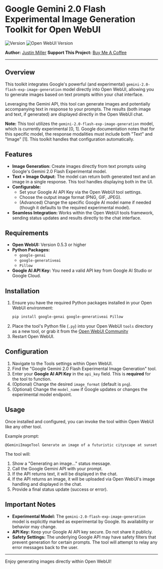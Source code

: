 # Google Gemini 2.0 Flash Experimental Image Generation Toolkit for Open WebUI

![Version](https://img.shields.io/badge/version-0.1-blue)
![Open WebUI Version](https://img.shields.io/badge/Open_WebUI-%3E%3D0.5.3-orange)

**Author:** [Justin Miller](https://github.com/millerjl1980)
**Support This Project:** [Buy Me A Coffee](https://buymeacoffee.com/justinmillerdev)

---

## Overview

This toolkit integrates Google's powerful (and experimental) `gemini-2.0-flash-exp-image-generation` model directly into Open WebUI, allowing you to generate images based on text prompts within your chat interface.

Leveraging the Gemini API, this tool can generate images and potentially accompanying text in response to your prompts. The results (both image and text, if generated) are displayed directly in the Open WebUI chat.

**Note:** This tool utilizes the `gemini-2.0-flash-exp-image-generation` model, which is currently experimental [0, 1]. Google documentation notes that for this specific model, the response modalities must include both "Text" and "Image" [1]. This toolkit handles that configuration automatically.

## Features

*   **Image Generation:** Create images directly from text prompts using Google's Gemini 2.0 Flash Experimental model.
*   **Text + Image Output:** The model can return both generated text and an image in a single response. This tool handles displaying both in the UI.
*   **Configurable:**
    *   Set your Google AI API Key via the Open WebUI tool settings.
    *   Choose the output image format (PNG, GIF, JPEG).
    *   (Advanced) Change the specific Google AI model name if needed (though it defaults to the required experimental model).
*   **Seamless Integration:** Works within the Open WebUI tools framework, sending status updates and results directly to the chat interface.

## Requirements

*   **Open WebUI:** Version 0.5.3 or higher
*   **Python Packages:**
    *   `google-genai`
    *   `google-generativeai`
    *   `Pillow`
*   **Google AI API Key:** You need a valid API key from Google AI Studio or Google Cloud.

## Installation

1.  Ensure you have the required Python packages installed in your Open WebUI environment:
    ```bash
    pip install google-genai google-generativeai Pillow
    ```
2.  Place the tool's Python file (`.py`) into your Open WebUI `tools` directory as a new tool, or grab it from the [Open WebUI Community](https://openwebui.com/t/indymiller/gemini_2_0_flash_exp_image_generation)
3.  Restart Open WebUI.

## Configuration

1.  Navigate to the Tools settings within Open WebUI.
2.  Find the "Google Gemini 2.0 Flash Experimental Image Generation" tool.
3.  Enter your **Google AI API Key** in the `api_key` field. This is **required** for the tool to function.
4.  (Optional) Change the desired `image_format` (default is `png`).
5.  (Optional) Change the `model_name` if Google updates or changes the experimental model endpoint.

## Usage

Once installed and configured, you can invoke the tool within Open WebUI like any other tool.

Example prompt:

`@GeminiImageTool Generate an image of a futuristic cityscape at sunset`

The tool will:
1.  Show a "Generating an image..." status message.
2.  Call the Google Gemini API with your prompt.
3.  If the API returns text, it will be displayed in the chat.
4.  If the API returns an image, it will be uploaded via Open WebUI's image handling and displayed in the chat.
5.  Provide a final status update (success or error).

## Important Notes

*   **Experimental Model:** The `gemini-2.0-flash-exp-image-generation` model is explicitly marked as experimental by Google. Its availability or behavior may change.
*   **API Key:** Keep your Google AI API key secure. Do not share it publicly.
*   **Safety Settings:** The underlying Google API may have safety filters that prevent generation for certain prompts. The tool will attempt to relay any error messages back to the user.

---

Enjoy generating images directly within Open WebUI!

